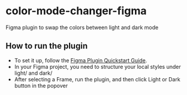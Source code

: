 # color-mode-changer-figma
Figma plugin to swap the colors between light and dark mode

## How to run the plugin
- To set it up, follow the [Figma Plugin Quickstart Guide](https://www.figma.com/plugin-docs/plugin-quickstart-guide).
- In your Figma project, you need to structure your local styles under light/ and dark/
- After selecting a Frame, run the plugin, and then click Light or Dark button in the popover